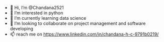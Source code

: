 - 👋 Hi, I’m @Chandana2521
- 👀 I’m interested in python
- 🌱 I’m currently learning data science
- 💞️ I’m looking to collaborate on project management and software developing
- 📫 reach me on https://www.linkedin.com/in/chandana-h-c-9791b0219/

<!---
Chandana2521/Chandana2521 is a ✨ special ✨ repository because its `README.md` (this file) appears on your GitHub profile.
You can click the Preview link to take a look at your changes.
--->
